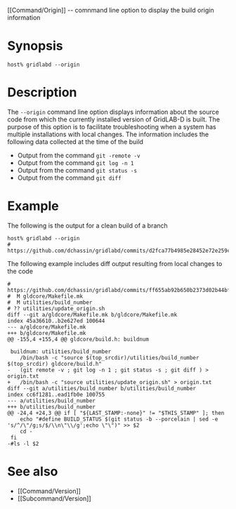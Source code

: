 [[Command/Origin]] -- comnmand line option to display the build origin information

# Synopsis
~~~
host% gridlabd --origin
~~~

# Description

The `--origin` command line option displays information about the source code from which the currently installed version of GridLAB-D is built.  The purpose of this option is to facilitate troubleshooting when a system has multiple installations with local changes. The information includes the following data collected at the time of the build
- Output from the command `git -remote -v`
- Output from the command `git log -n 1`
- Output from the command `git status -s`
- Output from the command `git diff`

# Example

The following is the output for a clean build of a branch
~~~
host% gridlabd --origin
# https://github.com/dchassin/gridlabd/commits/d2fca77b4985e28452e72e259ce6bf77d2d454b1
~~~

The following example includes diff output resulting from local changes to the code
~~~
# https://github.com/dchassin/gridlabd/commits/ff655ab92b650b2373d02b44bf884334d40faf06
#  M gldcore/Makefile.mk
#  M utilities/build_number
# ?? utilities/update_origin.sh
diff --git a/gldcore/Makefile.mk b/gldcore/Makefile.mk
index 45a36610..b2e627ed 100644
--- a/gldcore/Makefile.mk
+++ b/gldcore/Makefile.mk
@@ -155,4 +155,4 @@ gldcore/build.h: buildnum
 
 buildnum: utilities/build_number
 	/bin/bash -c "source $(top_srcdir)/utilities/build_number $(top_srcdir) gldcore/build.h"
-	(git remote -v ; git log -n 1 ; git status -s ; git diff ) > origin.txt
+	/bin/bash -c "source utilities/update_origin.sh" > origin.txt
diff --git a/utilities/build_number b/utilities/build_number
index cc6f1281..ead1fb0e 100755
--- a/utilities/build_number
+++ b/utilities/build_number
@@ -24,4 +24,3 @@ if [ "${LAST_STAMP:-none}" != "$THIS_STAMP" ]; then
 	echo "#define BUILD_STATUS $(git status -b --porcelain | sed -e 's/^/\"/g;s/$/\\n\"\\/g';echo \"\")" >> $2
 	cd -
 fi
-#ls -l $2
~~~

# See also

* [[Command/Version]]
* [[Subcommand/Version]]
